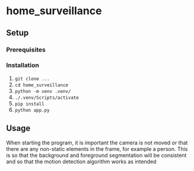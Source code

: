 # home_surveillance

## Setup
### Prerequisites
### Installation
1. `git clone ...`
2. `cd home_surveillance`
3. `python -m venv .venv/`
4. `./.venv/Scripts/activate`
5. `pip install`
6. `python app.py`

## Usage

When starting the program, it is important the camera is not moved or that there are any non-static elements in the frame, for example a person. This is so that the background and foreground segmentation will be consistent and so that the motion detection algorithm works as intended